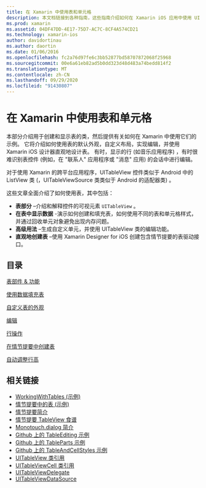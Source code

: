 ```yaml
---
title: 在 Xamarin 中使用表和单元格
description: 本文档链接到各种指南，这些指南介绍如何在 Xamarin iOS 应用中使用 UITableView 控件显示数据。
ms.prod: xamarin
ms.assetid: 04DF47DD-4E17-75D7-AC7C-8CF4A574CD21
ms.technology: xamarin-ios
author: davidortinau
ms.author: daortin
ms.date: 01/06/2016
ms.openlocfilehash: fc2a76d97fe6c3bb52877bd58707872068f25968
ms.sourcegitcommit: 00e6a61eb82ad5b0dd323d48d483a74bedd814f2
ms.translationtype: MT
ms.contentlocale: zh-CN
ms.lasthandoff: 09/29/2020
ms.locfileid: "91430807"
---
```

# <a name="working-with-tables-and-cells-in-xamarinios"></a>在 Xamarin 中使用表和单元格

本部分介绍用于创建和显示表的类，然后提供有关如何在 Xamarin 中使用它们的示例。 它将介绍如何使用表的默认外观，自定义布局，实现编辑，并使用 Xamarin iOS 设计器直观地设计表。 有时，显示的行 (如音乐应用程序) ，有时很难识别表控件 (例如，在 "联系人" 应用程序或 "消息" 应用) 的会话中进行编辑。

对于使用 Xamarin 的跨平台应用程序，UITableView 控件类似于 Android 中的 ListView 类 (，UITableViewSource 类类似于 Android 的适配器类) 。

这些文章全面介绍了如何使用表，其中包括：

- **表部分** –介绍和解释控件的可视元素  `UITableView` 。 
- **在表中显示数据** -演示如何创建和填充表，如何使用不同的表和单元格样式，并通过回收单元对象避免出现内存问题。 
- **高级用法** –生成自定义单元，并使用 UITableView 类的编辑功能。 
- **直观地创建表** –使用 Xamarin Designer for iOS 创建包含情节提要的表驱动接口。 

## <a name="contents"></a>目录

 [表部件 &amp; 功能](~/ios/user-interface/controls/tables/table-parts-and-functionality.md)

 [使用数据填充表](~/ios/user-interface/controls/tables/populating-a-table-with-data.md)

 [自定义表的外观](~/ios/user-interface/controls/tables/customizing-table-appearance.md)

 [编辑](~/ios/user-interface/controls/tables/editing.md)

 [行操作](~/ios/user-interface/controls/tables/row-action.md)

 [在情节提要中创建表](~/ios/user-interface/controls/tables/creating-tables-in-a-storyboard.md)

 [自动调整行高](~/ios/user-interface/controls/tables/autosizing-row-height.md)

## <a name="related-links"></a>相关链接

- [WorkingWithTables (示例) ](/samples/xamarin/ios-samples/workingwithtables)
- [情节提要中的表 (示例) ](/samples/xamarin/ios-samples/storyboardtable)
- [情节提要简介](~/ios/user-interface/storyboards/index.md)
- [情节提要 TableView 食谱](https://github.com/xamarin/recipes/tree/master/Recipes/ios/general/storyboard/storyboard_a_tableview)
- [Monotouch.dialog 简介](~/ios/user-interface/monotouch.dialog/index.md)
- [Github 上的 TableEditing 示例](https://github.com/xamarin/monotouch-samples/tree/master/TableEditing)
- [Github 上的 TableParts 示例](https://github.com/xamarin/monotouch-samples/tree/master/TableParts)
- [Github 上的 TableAndCellStyles 示例](https://github.com/xamarin/mobile-samples/tree/master/TablesLists)
- [UITableView 类引用](https://developer.apple.com/library/ios/documentation/UIKit/Reference/UITableView_Class/)
- [UITableViewCell 类引用](https://developer.apple.com/library/ios/documentation/UIKit/Reference/UITableViewCell_Class/)
- [UITableViewDelegate](https://developer.apple.com/library/ios/documentation/UIKit/Reference/UITableViewDelegate_Protocol/)
- [UITableViewDataSource](https://developer.apple.com/library/ios/documentation/UIKit/Reference/UITableViewDataSource_Protocol/)